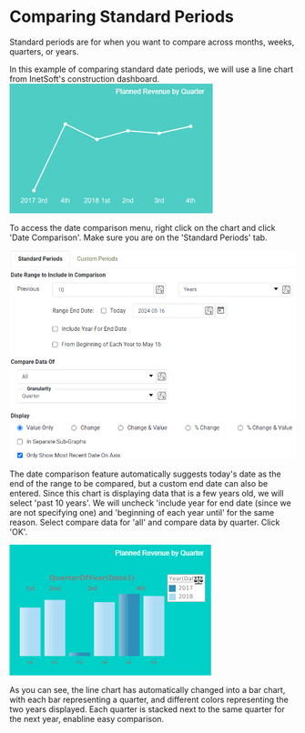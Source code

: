 # Comparing Standard Periods

Standard periods are for when you want to compare across months, weeks, quarters, or years.

In this example of comparing standard date periods, we will use a line chart from InetSoft's construction dashboard.
![](screenshots/construction-date-chart.PNG)

To access the date comparison menu, right click on the chart and click 'Date Comparison'. Make sure you are on the 'Standard Periods' tab.

![](screenshots/standard-period-example.PNG)

The date comparison feature automatically suggests today's date as the end of the range to be compared, but a custom end date can also be entered. Since this chart is displaying data that is a few years old, we will select 'past 10 years'. We will uncheck 'include year for end date (since we are not specifying one)  and 'beginning of each year until' for the same reason. Select compare data for 'all' and compare data by quarter. Click 'OK'.

![](/screenshots/construction-comparison-by-quarter.PNG)

As you can see, the line chart has automatically changed into a bar chart, with each bar representing a quarter, and different colors representing the two years displayed. Each quarter is stacked next to the same quarter for the next year, enabline easy comparison.
